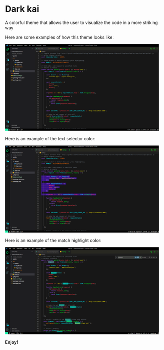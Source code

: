 # Dark kai

A colorful theme that allows the user to visualize the code in a more striking way

Here are some examples of how this theme looks like:

![image_example1](images/Sc1.png)

Here is an example of the text selector color: 

![image_example1](images/Sc2.png)

Here is an example of the match highlight color:

![image_example1](images/Sc3.png)

**Enjoy!**
